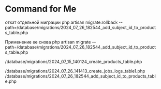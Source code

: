 # Command for Me

откат отдельной миграции
php artisan migrate:rollback --path=/database/migrations/2024_07_26_182544_add_subject_id_to_products_table.php

Применение ее снова
php artisan migrate --path=/database/migrations/2024_07_26_182544_add_subject_id_to_products_table.php


/database/migrations/2024_07_15_140124_create_products_table.php


/database/migrations/2024_07_26_141413_create_jobs_logs_table1.php
/database/migrations/2024_07_26_182544_add_subject_id_to_products_table.php